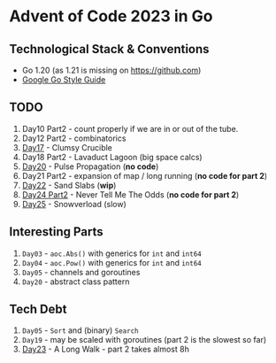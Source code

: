 # Advent of Code 2023 in Go

## Technological Stack & Conventions
* Go 1.20 (as 1.21 is missing on https://github.com)
* [Google Go Style Guide](https://google.github.io/styleguide/go/guide)

## TODO
1. Day10 Part2 - count properly if we are in or out of the tube.
2. Day12 Part2 - combinatorics
3. [Day17](https://adventofcode.com/2023/day/17) - Clumsy Crucible
4. Day18 Part2 - Lavaduct Lagoon (big space calcs)
5. [Day20](https://adventofcode.com/2023/day/20) - Pulse Propagation (**no code**)
6. Day21 Part2 - expansion of map / long running (**no code for part 2**)
7. [Day22](https://adventofcode.com/2023/day/22) - Sand Slabs (**wip**)
8. [Day24 Part2](https://adventofcode.com/2023/day/24) - Never Tell Me The Odds (**no code for part 2**)
9. [Day25](https://adventofcode.com/2023/day/25) - Snowverload (slow)

## Interesting Parts
1. `Day03` - `aoc.Abs()` with generics for `int` and `int64`
2. `Day04` - `aoc.Pow()` with generics for `int` and `int64`
3. `Day05` - channels and goroutines
4. `Day20` - abstract class pattern

## Tech Debt
1. `Day05` - `Sort` and (binary) `Search`
2. `Day19` - may be scaled with goroutines (part 2 is the slowest so far)
3. [Day23](https://adventofcode.com/2023/day/23) - A Long Walk - part 2 takes almost 8h
